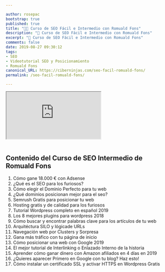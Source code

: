 ```yaml
---

author: rosepac
bootstrap: true
published: true
title: "👨‍🏫 Curso de SEO Fácil e Intermedio con Romuald Fons"
description: "🚀 Curso de SEO Fácil e Intermedio con Romuald Fons"
excerpt: "🚀 Curso de SEO Fácil e Intermedio con Romuald Fons"
comments: false
date: 2019-08-27 09:30:12
tags:
- SEO
- Videotutorial SEO y Posicionamiento
- Romuald Fons
canonical_URL: https://ciberninjas.com/seo-facil-romuald-fons/
permalink: /seo-facil-romuald-fons/

---
```



<div class="embed-responsive embed-responsive-16by9">
  <iframe class="embed-responsive-item" src="https://www.youtube-nocookie.com/embed/videoseries?list=PL6heMTo6Ni5cyGYGzhGLiNZJjWjkz2uYW" allowfullscreen></iframe>
</div><br/>

## **Contenido del Curso de SEO Intermedio de Romuald Fons**
1. Cómo gane 18.000 € con Adsense
1. ¿Qué es el SEO para los furiosos?
1. Cómo elegir el Dominio Perfecto para tu web
1. ¿Qué dominios posicionan mejor para el seo?
1. Semrush Gratis para posicionar tu web
1. Hosting gratis y de calidad para los furiosos
1. Tutorial Wordpress completo en español 2019
1. Los 8 mejores plugins para wordpress 2018
1. Cómo buscar y encontrar palabras clave para los artículos de tu web
1. Arquitéctura SILO y lógicade URLs
1. Navegación web por Clusters y Sorpresa
1. Gana más tráfico con tu página de inicio
1. Cómo posicionar una web con Google 2019
1. El mejor tutorial de Interlinking o Enlazado Interno de la historia
1. Aprender cómo ganar dinero con Amazon afiliados en 4 días en 2019
1. ¿Quieres aparecer Primero en Google con tu blog? Haz esto!
1. Cómo instalar un certificado SSL y activar HTTPS en Wordpress Gratis